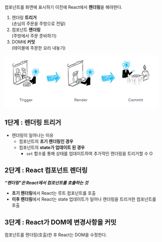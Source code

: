 컴포넌트를 화면에 표시하기 이전에 React에서 **렌더링**을 해야한다.

1. 렌더링 **트리거**  
   (손님의 주문을 주방으로 전달)
2. 컴포넌트 **렌더링**  
   (주방에서 주문 준비하기)
3. DOM에 **커밋**  
   (테이블에 주문한 요리 내놓기)

![alt text](./image/rendering.png)

## 1단계 : 렌더링 트리거

- 렌더링이 일어나는 이유
  - 컴포넌트의 **초기 렌더링인 경우**
  - 컴포넌트의 **state가 업데이트 된 경우**
    - ```set``` 함수를 통해 상태를 업데이트하여 추가적인 렌더링을 트리거할 수 O

## 2단계 : React 컴포넌트 렌더링
***“렌더링”은 React에서 컴포넌트를 호출하는 것***
- **초기 렌더링**에서 React는 루트 컴포넌트를 호출
- **이후 렌더링**에서 React는 state 업데이트가 일어나 렌더링을 트리거한 컴포넌트를 호출

## 3단계 : React가 DOM에 변경사항을 커밋
컴포넌트를 렌더링(호출)한 후 React는 DOM을 수정한다.
